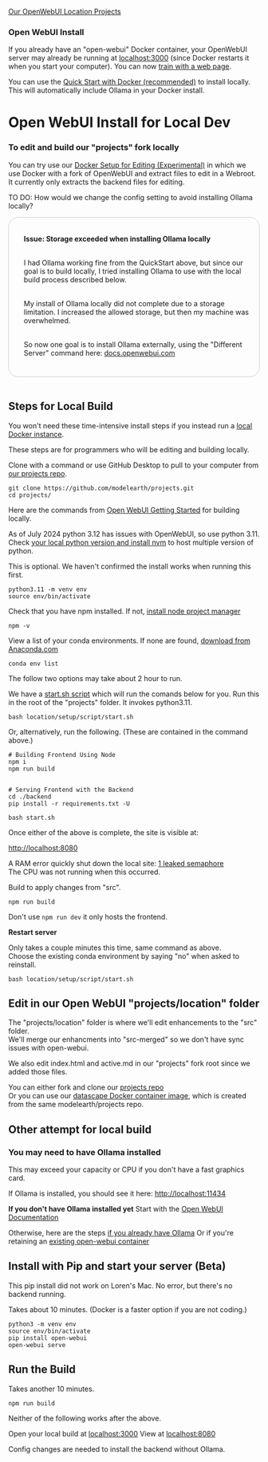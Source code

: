 [Our OpenWebUI Location Projects](../)
### Open WebUI Install
<!--Pinecone -->

If you already have an "open-webui" Docker container, your OpenWebUI server may already be running at [localhost:3000](http://localhost:3000) (since Docker restarts it when you start your computer).  You can now [train with a web page](train).


You can use the <a href="https://docs.openwebui.com">Quick Start with Docker (recommended)</a> to install locally. This will automatically include Ollama in your Docker install.
<br>


# Open WebUI Install for Local Dev

### To edit and build our "projects" fork locally

You can try use our [Docker Setup for Editing (Experimental)](docker) in which we use Docker with a fork of OpenWebUI and extract files to edit in a Webroot. It currently only extracts the backend files for editing.

TO DO: How would we change the config setting to avoid installing Ollama locally?

<div style="border:1px solid #ccc; padding:20px 20px 25px 30px; border-radius:20px;" >

<b>Issue: Storage exceeded when installing Ollama locally</b><br><br>

I had Ollama working fine from the QuickStart above, but since our goal is to build locally, I tried installing Ollama to use with the local build process described below.<br><br>

My install of Ollama locally did not complete due to a storage limitation. I increased the allowed storage, but then my machine was overwhelmed.<br><br>

So now one goal is to install Ollama externally, using the "Different Server" command here: <a href="https://docs.openwebui.com">docs.openwebui.com</a>

</div><br>


## Steps for Local Build

You won't need these time-intensive install steps if you instead run a [local Docker instance](https://docs.openwebui.com/).  

These steps are for programmers who will be editing and building locally.  

Clone with a command or use GitHub Desktop to pull to your computer from [our projects repo](https://github.com/modelearth/projects/).

	git clone https://github.com/modelearth/projects.git
	cd projects/

Here are the commands from [Open WebUI Getting Started](https://docs.openwebui.com/getting-started/) for building locally.  

As of July 2024 python 3.12 has issues with OpenWebUI, so use python 3.11.  
Check [your local python version and install nvm](../../../io/coders/python/) to host multiple version of python.

This is optional. We haven't confirmed the install works when running this first.

	python3.11 -m venv env
	source env/bin/activate

<!--
	# Copying required .env file
	cp -RPp .env.example .env
-->

Check that you have npm installed. If not, [install node project manager](../../../io/coders/python/)

	npm -v

View a list of your conda environments.
If none are found, [download from Anaconda.com](https://www.anaconda.com/download)

	conda env list  

The follow two options may take about 2 hour to run.

We have a [start.sh script](https://github.com/ModelEarth/projects/blob/main/location/setup/script/start.sh) which will run the comands below for you. Run this in the root of the "projects" folder. It invokes python3.11.
	
	bash location/setup/script/start.sh

Or, alternatively, run the following. (These are contained in the command above.)

	# Building Frontend Using Node
	npm i
	npm run build


	# Serving Frontend with the Backend
	cd ./backend
	pip install -r requirements.txt -U

	bash start.sh

Once either of the above is complete, the site is visible at:

[http://localhost:8080](http://localhost:8080)


A RAM error quickly shut down the local site: [1 leaked semaphore](https://github.com/lllyasviel/Fooocus/discussions/2690)  
The CPU was not running when this occurred.

<!--
The following restarted the frontend at [localhost:5173](http://localhost:5173/)
After a couple minutes you'll see "Open WebUI Backend Required"

	npm run dev
-->

Build to apply changes from "src".

	npm run build

Don't use `npm run dev` it only hosts the frontend.

<!--
Running the pre-existing bash start.sh results in:

Loading WEBUI_SECRET_KEY from file, not provided as an environment variable.
Loading WEBUI_SECRET_KEY from .webui_secret_key
start.sh: line 23: ${USE_OLLAMA_DOCKER,,}: bad substitution
start.sh: line 25: ${USE_CUDA_DOCKER,,}: bad substitution
start.sh: line 52: exec: uvicorn: not found

Is there a fast way to reopen the conda instance?
-->

**Restart server**

Only takes a couple minutes this time, same command as above.  
Choose the existing conda environment by saying "no" when asked to reinstall.

	bash location/setup/script/start.sh


## Edit in our Open WebUI "projects/location" folder

The "projects/location" folder is where we'll edit enhancements to the "src" folder.  
We'll merge our enhancments into "src-merged" so we don't have sync issues with open-webui.

We also edit index.html and active.md in our "projects" fork root since we added those files.

<span style="color:red; display:none">
We've temporarily deactivated the following while we move it to another repo. It seems that the large size of the Docker container may have filled our storage space, preventing other pages in the model.earth repos from being deployed. Old pages were stuck in the cache.
</span>

You can either fork and clone our [projects repo](https://github.com/ModelEarth/projects)  
Or you can use our [datascape Docker container image](https://github.com/users/datascape/packages/container/package/projects), which is created from the same modelearth/projects repo.

## Other attempt for local build


### You may need to have Ollama installed

This may exceed your capacity or CPU if you don't have a fast graphics card.

<!--You might need to increase your storage allocation in Docker-->

If Ollama is installed, you should see it here:
[http://localhost:11434](http://localhost:11434)

<!-- Also saw this in Settings > Conections:  http://ollama:11434 -->

**If you don't have Ollama installed yet**
Start with the [Open WebUI Documentation](https://docs.openwebui.com/)

<!--(If you already have an "open-webui" container in Docker, delete or rename it.)-->

<!--
You can run the following in your local projects folder.  

	docker compose up -d --build
-->

<!-- If you already have Ollama running in Docker,
	the above command my exceed the avalable allocated memory. 

Tried again after changind in Docker > Settings > Resources > Advanced
CPU was already at 16
Increased memory limit from 8GB to 24GB
Increase Swap from 1GB to 3GB
-->

Otherwise, here are the steps [if you already have Ollama](https://docs.openwebui.com/)
Or if you're retaining an [existing open-webui container](https://docs.openwebui.com/getting-started/)
<!--
, and using GPU Support, then run:

	docker run -d -p 3000:8080 --gpus=all -v ollama:/root/.ollama -v open-webui:/app/backend/data --name open-webui --restart always ghcr.io/open-webui/open-webui:ollama
-->

## Install with Pip and start your server (Beta)

This pip install did not work on Loren's Mac.
No error, but there's no backend running.

Takes about 10 minutes. (Docker is a faster option if you are not coding.)

	python3 -m venv env
	source env/bin/activate
	pip install open-webui
	open-webui serve

## Run the Build

Takes another 10 minutes.

	npm run build

Neither of the following works after the above.

Open your local build at [localhost:3000](http://localhost:3000)
View at [localhost:8080]( http://localhost:8080/)

Config changes are needed to install the backend without Ollama.

